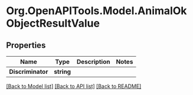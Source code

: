 # Org.OpenAPITools.Model.AnimalOkObjectResultValue

## Properties

Name | Type | Description | Notes
------------ | ------------- | ------------- | -------------
**Discriminator** | **string** |  | 

[[Back to Model list]](../README.md#documentation-for-models) [[Back to API list]](../README.md#documentation-for-api-endpoints) [[Back to README]](../README.md)

